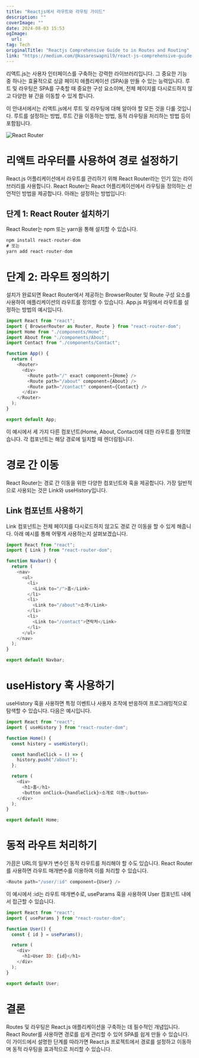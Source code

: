 ```yaml
---
title: "Reactjs에서 라우트와 라우팅 가이드"
description: ""
coverImage: ""
date: 2024-08-03 15:53
ogImage: 
  url: 
tag: Tech
originalTitle: "Reactjs Comprehensive Guide to in Routes and Routing"
link: "https://medium.com/@kasareswapnil9/react-js-comprehensive-guide-to-in-routes-and-routing-5c7d3fe3cef7"
---
```




리액트.js는 사용자 인터페이스를 구축하는 강력한 라이브러리입니다. 그 중요한 기능 중 하나는 효율적으로 싱글 페이지 애플리케이션 (SPA)을 만들 수 있는 능력입니다. 루트 및 라우팅은 SPA를 구축할 때 중요한 구성 요소이며, 전체 페이지를 다시로드하지 않고 다양한 뷰 간을 이동할 수 있게 합니다.

이 안내서에서는 리액트.js에서 루트 및 라우팅에 대해 알아야 할 모든 것을 다룰 것입니다. 루트를 설정하는 방법, 루트 간을 이동하는 방법, 동적 라우팅을 처리하는 방법 등이 포함됩니다.

![React Router](/assets/img/ReactjsComprehensiveGuidetoinRoutesandRouting_0.png)

# 리액트 라우터를 사용하여 경로 설정하기

<div class="content-ad"></div>

React.js 어플리케이션에서 라우트를 관리하기 위해 React Router라는 인기 있는 라이브러리를 사용합니다. React Router는 React 어플리케이션에서 라우팅을 정의하는 선언적인 방법을 제공합니다. 아래는 설정하는 방법입니다:

## 단계 1: React Router 설치하기

React Router는 npm 또는 yarn을 통해 설치할 수 있습니다.

```js
npm install react-router-dom
# 또는
yarn add react-router-dom
```

<div class="content-ad"></div>

# 단계 2: 라우트 정의하기

설치가 완료되면 React Router에서 제공하는 BrowserRouter 및 Route 구성 요소를 사용하여 애플리케이션의 라우트를 정의할 수 있습니다. App.js 파일에서 라우트를 설정하는 방법의 예시입니다.

```js
import React from "react";
import { BrowserRouter as Router, Route } from "react-router-dom";
import Home from "./components/Home";
import About from "./components/About";
import Contact from "./components/Contact";

function App() {
  return (
    <Router>
      <div>
        <Route path="/" exact component={Home} />
        <Route path="/about" component={About} />
        <Route path="/contact" component={Contact} />
      </div>
    </Router>
  );
}

export default App;
```

이 예시에서 세 가지 다른 컴포넌트(Home, About, Contact)에 대한 라우트를 정의했습니다. 각 컴포넌트는 해당 경로에 일치할 때 렌더링됩니다.

<div class="content-ad"></div>

# 경로 간 이동

React Router는 경로 간 이동을 위한 다양한 컴포넌트와 훅을 제공합니다. 가장 일반적으로 사용되는 것은 Link와 useHistory입니다.

## Link 컴포넌트 사용하기

Link 컴포넌트는 전체 페이지를 다시로드하지 않고도 경로 간 이동을 할 수 있게 해줍니다. 아래 예시를 통해 어떻게 사용하는지 살펴보겠습니다.

<div class="content-ad"></div>

```js
import React from "react";
import { Link } from "react-router-dom";

function Navbar() {
  return (
    <nav>
      <ul>
        <li>
          <Link to="/">홈</Link>
        </li>
        <li>
          <Link to="/about">소개</Link>
        </li>
        <li>
          <Link to="/contact">연락처</Link>
        </li>
      </ul>
    </nav>
  );
}

export default Navbar;
```

# useHistory 훅 사용하기

useHistory 훅을 사용하면 특정 이벤트나 사용자 조작에 반응하여 프로그래밍적으로 탐색할 수 있습니다. 다음은 예시입니다.

```js
import React from "react";
import { useHistory } from "react-router-dom";

function Home() {
  const history = useHistory();

  const handleClick = () => {
    history.push("/about");
  };

  return (
    <div>
      <h1>홈</h1>
      <button onClick={handleClick}>소개로 이동</button>
    </div>
  );
}

export default Home;
```

<div class="content-ad"></div>

# 동적 라우트 처리하기

가끔은 URL의 일부가 변수인 동적 라우트를 처리해야 할 수도 있습니다. React Router를 사용하면 라우트 매개변수를 이용하여 이를 처리할 수 있습니다.

```js
<Route path="/user/:id" component={User} />
```

이 예시에서 :id는 라우트 매개변수로, useParams 훅을 사용하여 User 컴포넌트 내에서 접근할 수 있습니다.

<div class="content-ad"></div>

```js
import React from "react";
import { useParams } from "react-router-dom";

function User() {
  const { id } = useParams();

  return (
    <div>
      <h1>User ID: {id}</h1>
    </div>
  );
}

export default User;
```

# 결론

Routes 및 라우팅은 React.js 애플리케이션을 구축하는 데 필수적인 개념입니다. React Router를 사용하면 경로를 쉽게 관리할 수 있어 SPA를 쉽게 만들 수 있습니다. 이 가이드에서 설명한 단계를 따라가면 React.js 프로젝트에서 경로를 설정하고 이동하며 동적 라우팅을 효과적으로 처리할 수 있습니다.




